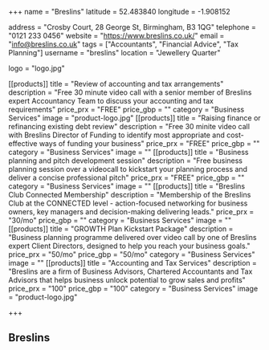 +++
name = "Breslins"
latitude = 52.483840
longitude = -1.908152

address = "Crosby Court, 28 George St, Birmingham, B3 1QG"
telephone = "0121 233 0456"
website = "https://www.breslins.co.uk/"
email = "info@breslins.co.uk"
tags = ["Accountants", "Financial Advice", "Tax Planning"]
username = "breslins"
location = "Jewellery Quarter"

logo = "logo.jpg"


[[products]]
  title = "Review of accounting and tax arrangements"
  description = "Free 30 minute video call with a senior member of Breslins expert Accountancy Team to discuss your accounting and tax requirements"
  price_prx = "FREE"
  price_gbp = ""
  category = "Business Services"
  image = "product-logo.jpg"
[[products]]
  title = "Raising finance or refinancing existing debt review"
  description = "Free 30 minite video call with Breslins Director of Funding to identify most appropriate and cost-effective ways of funding your business"
  price_prx = "FREE"
  price_gbp = ""
  category = "Business Services"
  image = ""
[[products]]
  title = "Business planning and pitch development session"
  description = "Free business planning session over a videocall to kickstart your planning process and deliver a concise professional pitch"
  price_prx = "FREE"
  price_gbp = ""
  category = "Business Services"
  image = ""
[[products]]
  title = "Breslins Club Connected Membership"
  description = "Membership of the Breslins Club at the CONNECTED level - action-focused networking for business owners, key managers and decision-making delivering leads."
  price_prx = "30/mo"
  price_gbp = ""
  category = "Business Services"
  image = ""
[[products]]
  title = "GROWTH Plan Kickstart Package"
  description = "Business planning programme delivered over video call by one of Breslins expert Client Directors, designed to help you reach your business goals."
  price_prx = "50/mo"
  price_gbp = "50/mo"
  category = "Business Services"
  image = ""
[[products]]
  title = "Accounting and Tax Services"
  description = "Breslins are a firm of Business Advisors, Chartered Accountants and Tax Advisors that helps business unlock potential to grow sales and profits"
  price_prx = "100"
  price_gbp = "100"
  category = "Business Services"
  image = "product-logo.jpg"

+++

## Breslins
